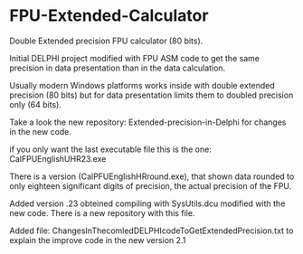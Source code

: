 # FPU-Extended-Calculator
Double Extended precision FPU calculator (80 bits).

Initial DELPHI project modified with FPU ASM code to get the same precision in data presentation than in the data calculation.

Usually modern Windows platforms works inside with double extended precision (80 bits) but for data presentation limits them to doubled precision only (64 bits). 

Take a look the new repository: Extended-precision-in-Delphi for changes in the new code.

if you only want the last executable file this is the one: CalFPUEnglishUHR23.exe

There is a version (CalPFUEnglishHRround.exe), that shown data rounded to only eighteen significant digits of precision, the actual precision of the FPU.

Added version .23 obteined compiling with SysUtils.dcu modified with the new code. There is a new repository with this file. 

Added file: ChangesInThecomledDELPHIcodeToGetExtendedPrecision.txt to explain the improve code in the new version 2.1
